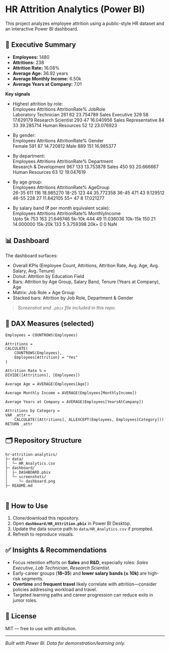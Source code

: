 # HR Attrition Analytics (Power BI)

This project analyzes employee attrition using a public-style HR dataset and an interactive Power BI dashboard.

## 🔎 Executive Summary
- **Employees:** 1480
- **Attritions:** 238
- **Attrition Rate:** 16.08%
- **Average Age:** 36.92 years
- **Average Monthly Income:** 6.50k
- **Average Years at Company:** 7.01

**Key signals**
- Highest attrition by role:  
                       Employees  Attritions  AttritionRate%
JobRole                                                     
Laboratory Technician        261          62       23.754789
Sales Executive              329          58       17.629179
Research Scientist           293          47       16.040956
Sales Representative          84          33       39.285714
Human Resources               52          12       23.076923

- By gender:  
        Employees  Attritions  AttritionRate%
Gender                                       
Female        591          87       14.720812
Male          889         151       16.985377

- By department:  
                        Employees  Attritions  AttritionRate%
Department                                                   
Research & Development        967         133       13.753878
Sales                         450          93       20.666667
Human Resources                63          12       19.047619

- By age group:  
          Employees  Attritions  AttritionRate%
AgeGroup                                       
26-35           611         116       18.985270
18-25           123          44       35.772358
36-45           471          43        9.129512
46-55           228          27       11.842105
55+              47           8       17.021277

- By salary band (₹ per month equivalent scale):  
               Employees  Attritions  AttritionRate%
MonthlyIncome                                       
Upto 5k              753         163       21.646746
5k-10k               444          49       11.036036
10k-15k              150          21       14.000000
15k-20k              133           5        3.759398
20k+                   0           0             NaN

## 📊 Dashboard
The dashboard surfaces:
- Overall KPIs (Employee Count, Attritions, Attrition Rate, Avg. Age, Avg. Salary, Avg. Tenure)
- Donut: Attrition by Education Field
- Bars: Attrition by Age Group, Salary Band, Tenure (Years at Company), Age
- Matrix: Job Role × Age Group
- Stacked bars: Attrition by Job Role, Department & Gender

> *Screenshot and `.pbix` file included in this repo.*

## 🧮 DAX Measures (selected)
```DAX
Employees = COUNTROWS(Employees)

Attritions =
CALCULATE(
    COUNTROWS(Employees),
    Employees[Attrition] = "Yes"
)

Attrition Rate % =
DIVIDE([Attritions], [Employees])

Average Age = AVERAGE(Employees[Age])

Average Monthly Income = AVERAGE(Employees[MonthlyIncome])

Average Years at Company = AVERAGE(Employees[YearsAtCompany])

Attritions by Category =
VAR _attr =
    CALCULATE([Attritions], ALLEXCEPT(Employees, Employees[Category]))
RETURN _attr
```

## 🗂 Repository Structure
```
hr-attrition-analytics/
├─ data/
│  └─ HR_Analytics.csv
├─ dashboard/
│  ├─ DASHBOARD.pbix
│  └─ screenshots/
│     └─ dashboard.png 
├─ README.md


```

## 🚀 How to Use
1. Clone/download this repository.
2. Open **`dashboard/HR_Attrition.pbix`** in Power BI Desktop.
3. Update the data source path to `data/HR_Analytics.csv` if prompted.
4. Refresh to reproduce visuals.

## ✅ Insights & Recommendations
- Focus retention efforts on **Sales** and **R&D**, especially roles: *Sales Executive*, *Lab Technician*, *Research Scientist*.
- Early-career groups (**18–35**) and **lower salary bands (≤ 10k)** are high-risk segments.
- **Overtime** and **frequent travel** likely correlate with attrition—consider policies addressing workload and travel.
- Targeted learning paths and career progression can reduce exits in junior roles.

## 📄 License
MIT — free to use with attribution.

---

*Built with Power BI. Data for demonstration/learning only.*

